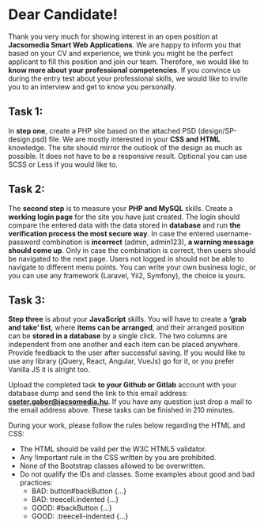 # Dear Candidate!

Thank you very much for showing interest in an open position at **Jacsomedia Smart Web Applications**. We are happy to inform you that based on your CV and experience, we think you might be the perfect applicant to fill this position and join our team. Therefore, we would like to **know more about your professional competencies**. If you convince us during the entry test about your professional skills, we would like to invite you to an interview and get to know you personally.

## Task 1:
In **step one**, create a PHP site based on the attached PSD (design/SP-design.psd) file. We are mostly interested in your **CSS and HTML** knowledge. The site should mirror the outlook of the design as much as possible. It does not have to be a responsive result. Optional you can use SCSS or Less if you would like to.
## Task 2:
The **second step** is to measure your **PHP and MySQL** skills. Create a **working login page** for the site you have just created. The login should compare the entered data with the data stored in **database** and run **the verification process the most secure way**. In case the entered username-password combination is **incorrect** (admin, admin123), **a warning message should come up**. Only in case the combination is correct, then users should be navigated to the next page. Users not logged in should not be able to navigate to different menu points. You can write your own business logic, or you can use any framework (Laravel, Yii2, Symfony), the choice is yours.
## Task 3:
**Step three** is about your **JavaScript** skills. You will have to create a **‘grab and take’ list**, where **items can be arranged**, and their arranged position can be **stored in a database** by a single click. The two columns are independent from one another and each item can be placed anywhere. Provide feedback to the user after successful saving. If you would like to use any library (jQuery, React, Angular, VueJs) go for it, or you prefer Vanilla JS it is alright too.

Upload the completed task **to your Github or Gitlab** account with your database dump and send the link to this email address: **cseter.gabor@jacsomedia.hu**. If you have any question just drop a mail to the email address above. These tasks can be finished in 210 minutes.
 
During your work, please follow the rules below regarding the HTML and CSS:
* The HTML should be valid per the W3C HTML5 validator.
* Any !important rule in the CSS written by you are prohibited.
* None of the Bootstrap classes allowed to be overwritten.
* Do not qualify the IDs and classes. Some examples about good and bad practices:
  * BAD: button#backButton {…}
  * BAD: treecell.indented {…}
  * GOOD: #backButton {…}
  * GOOD: .treecell-indented {…}
